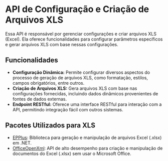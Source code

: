 # API de Configuração e Criação de Arquivos XLS

Essa API é responsável por gerenciar configurações e criar arquivos XLS (Excel). Ela oferece funcionalidades para configurar parâmetros específicos e gerar arquivos XLS com base nessas configurações.

## Funcionalidades

- **Configuração Dinâmica:** Permite configurar diversos aspectos do processo de geração de arquivos XLS, como formatação, estilos, campos obrigatórios, entre outros.
- **Criação de Arquivos XLS:** Gera arquivos XLS com base nas configurações fornecidas, incluindo dados dinâmicos provenientes de fontes de dados externas.
- **Endpoint RESTful:** Oferece uma interface RESTful para interação com a API, permitindo integração fácil com outros sistemas.

## Pacotes Utilizados para XLS

- [EPPlus](https://github.com/EPPlusSoftware/EPPlus): Biblioteca para geração e manipulação de arquivos Excel (.xlsx) em .NET.
- [OfficeOpenXml](https://github.com/JanKallman/EPPlus): API de alto desempenho para criação e manipulação de documentos do Excel (.xlsx) sem usar o Microsoft Office.
